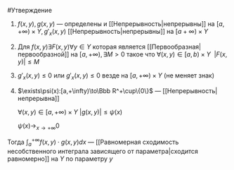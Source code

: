  #Утверждение 
 1.  $f(x,y), g(x,y)$ — определены и [[Непрерывность|непрерывны]] на $[a,+\infty)\times Y, g'_x(x,y)$  [[Непрерывность|непрерывны]]  на $[a+\infty)\times Y$
    
2.  Для $f(x,y) \exists F(x,y) \forall y\in Y$ которая является [[Первообразная|первообразной]] на $[a,+\infty),\exists M>0$ такое что $\forall(x,y)\in[a,b)\times Y\ \ |F(x,y)|\leq M$
    
3.  $g'_x(x,y)\leq 0$ или $g'_x(x,y)\leq 0$ везде на $[a,+\infty)\times Y$ (не меняет знак)
    
4.  $\exists\psi(x):[a,+\infty)\to\Bbb R^+\cup\{0\}$ —  [[Непрерывность|непрерывна]] 
    
    $\forall(x,y)\in[a,+\infty)\times Y$ $|g(x,y)|\leq\psi(x)$
    
    $\psi(x)\to_{x\to+\infty}0$
    

Тогда $\int^{+\infty}_a f(x,y)\cdot g(x,y)dx$ — [[Равномерная сходимость несобственного интеграла зависящего от параметра|сходится равномерно]] на $Y$ по параметру $y$

